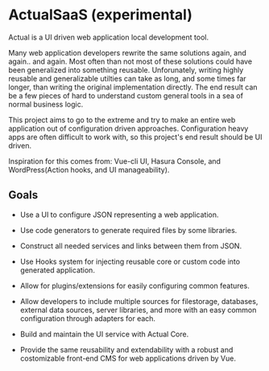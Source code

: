 # ActualSaaS (experimental)

Actual is a UI driven web application local development tool.

Many web application developers rewrite the same solutions again, and again.. and again. Most often than not most of these solutions could have been generalized into something reusable. Unforunately, writing highly reusable and generalizable utilties can take as long, and some times far longer, than writing the original implementation directly. The end result can be a few pieces of hard to understand custom general tools in a sea of normal business logic.

This project aims to go to the extreme and try to make an entire web application out of configuration driven approaches. Configuration heavy apps are often difficult to work with, so this project's end result should be UI driven.

Inspiration for this comes from: Vue-cli UI, Hasura Console, and WordPress(Action hooks, and UI manageability).

## Goals
- Use a UI to configure JSON representing a web application.
- Use code generators to generate required files by some libraries.
- Construct all needed services and links between them from JSON.
- Use Hooks system for injecting reusable core or custom code into generated application.
- Allow for plugins/extensions for easily configuring common features.
- Allow developers to include multiple sources for filestorage, databases, external data sources, server libraries, and more with an easy common configuration through adapters for each.

- Build and maintain the UI service with Actual Core.
- Provide the same reusability and extendability with a robust and costomizable front-end CMS for web applications driven by Vue.



